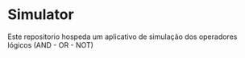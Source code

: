 # Simulator
Este repositorio hospeda um aplicativo de simulação dos operadores lógicos (AND - OR - NOT)

